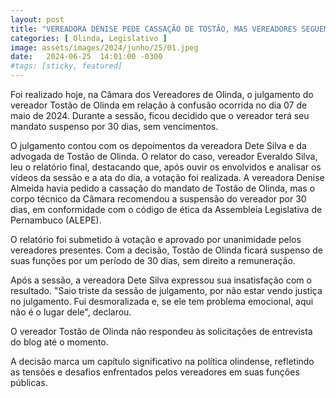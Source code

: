 ```yaml
---
layout: post
title: "VEREADORA DENISE PEDE CASSAÇÃO DE TOSTÃO, MAS VEREADORES SEGUEM CÓDIGO DE ÉTICA E O SUSPENDEM POR 30 DIAS"
categories: [ Olinda, Legislativo ]
image: assets/images/2024/junho/25/01.jpeg
date:   2024-06-25  14:01:00 -0300
#tags: [sticky, featured]
---
```

Foi realizado hoje, na Câmara dos Vereadores de Olinda, o julgamento do vereador Tostão de Olinda em relação à confusão ocorrida no dia 07 de maio de 2024. Durante a sessão, ficou decidido que o vereador terá seu mandato suspenso por 30 dias, sem vencimentos.

O julgamento contou com os depoimentos da vereadora Dete Silva e da advogada de Tostão de Olinda. O relator do caso, vereador Everaldo Silva, leu o relatório final, destacando que, após ouvir os envolvidos e analisar os vídeos da sessão e a ata do dia, a votação foi realizada. A vereadora Denise Almeida havia pedido a cassação do mandato de Tostão de Olinda, mas o corpo técnico da Câmara recomendou a suspensão do vereador por 30 dias, em conformidade com o código de ética da Assembleia Legislativa de Pernambuco (ALEPE).

O relatório foi submetido à votação e aprovado por unanimidade pelos vereadores presentes. Com a decisão, Tostão de Olinda ficará suspenso de suas funções por um período de 30 dias, sem direito a remuneração.

Após a sessão, a vereadora Dete Silva expressou sua insatisfação com o resultado. "Saio triste da sessão de julgamento, por não estar vendo justiça no julgamento. Fui desmoralizada e, se ele tem problema emocional, aqui não é o lugar dele", declarou.

O vereador Tostão de Olinda não respondeu às solicitações de entrevista do blog até o momento.

A decisão marca um capítulo significativo na política olindense, refletindo as tensões e desafios enfrentados pelos vereadores em suas funções públicas.
